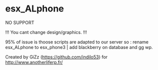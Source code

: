 # esx_ALphone


NO SUPPORT

!!! You cant change design/graphics. !!!

95% of issue is thoose scripts are adapted to our server so : rename esx_ALphone to esx_phone3 | add blackberry on database and gg wp.

Created by GiZz (https://github.com/indilo53) for http://www.anotherliferp.fr/
